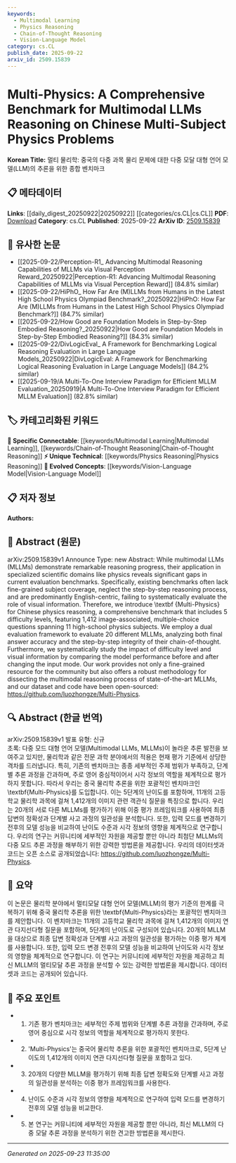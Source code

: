 ```yaml
---
keywords:
  - Multimodal Learning
  - Physics Reasoning
  - Chain-of-Thought Reasoning
  - Vision-Language Model
category: cs.CL
publish_date: 2025-09-22
arxiv_id: 2509.15839
---
```


<!-- KEYWORD_LINKING_METADATA:
{
  "processed_timestamp": "2025-09-23T11:35:00.439203",
  "vocabulary_version": "1.0",
  "selected_keywords": [
    "Multimodal Learning",
    "Physics Reasoning",
    "Chain-of-Thought Reasoning",
    "Vision-Language Model"
  ],
  "rejected_keywords": [],
  "similarity_scores": {
    "Multimodal Learning": 0.8,
    "Physics Reasoning": 0.72,
    "Chain-of-Thought Reasoning": 0.78,
    "Vision-Language Model": 0.79
  },
  "extraction_method": "AI_prompt_based",
  "budget_applied": true,
  "candidates_json": {
    "candidates": [
      {
        "surface": "Multimodal LLMs",
        "canonical": "Multimodal Learning",
        "aliases": [
          "MLLMs"
        ],
        "category": "specific_connectable",
        "rationale": "Multimodal Learning is crucial for linking various modalities in language models, enhancing understanding across different data types.",
        "novelty_score": 0.55,
        "connectivity_score": 0.85,
        "specificity_score": 0.7,
        "link_intent_score": 0.8
      },
      {
        "surface": "Chinese physics reasoning",
        "canonical": "Physics Reasoning",
        "aliases": [
          "Chinese Physics"
        ],
        "category": "unique_technical",
        "rationale": "This term is specific to the paper's focus on evaluating reasoning in physics, particularly in a Chinese context.",
        "novelty_score": 0.75,
        "connectivity_score": 0.6,
        "specificity_score": 0.78,
        "link_intent_score": 0.72
      },
      {
        "surface": "Chain-of-thought",
        "canonical": "Chain-of-Thought Reasoning",
        "aliases": [
          "Step-by-step reasoning"
        ],
        "category": "specific_connectable",
        "rationale": "Chain-of-Thought Reasoning is a key concept for understanding the logical process in multimodal models.",
        "novelty_score": 0.65,
        "connectivity_score": 0.82,
        "specificity_score": 0.76,
        "link_intent_score": 0.78
      },
      {
        "surface": "Visual information",
        "canonical": "Vision-Language Model",
        "aliases": [
          "Visual Data"
        ],
        "category": "evolved_concepts",
        "rationale": "Vision-Language Models are central to integrating visual information with language processing, a core aspect of the study.",
        "novelty_score": 0.6,
        "connectivity_score": 0.88,
        "specificity_score": 0.72,
        "link_intent_score": 0.79
      }
    ],
    "ban_list_suggestions": [
      "evaluation benchmarks",
      "difficulty levels",
      "final answer accuracy"
    ]
  },
  "decisions": [
    {
      "candidate_surface": "Multimodal LLMs",
      "resolved_canonical": "Multimodal Learning",
      "decision": "linked",
      "scores": {
        "novelty": 0.55,
        "connectivity": 0.85,
        "specificity": 0.7,
        "link_intent": 0.8
      }
    },
    {
      "candidate_surface": "Chinese physics reasoning",
      "resolved_canonical": "Physics Reasoning",
      "decision": "linked",
      "scores": {
        "novelty": 0.75,
        "connectivity": 0.6,
        "specificity": 0.78,
        "link_intent": 0.72
      }
    },
    {
      "candidate_surface": "Chain-of-thought",
      "resolved_canonical": "Chain-of-Thought Reasoning",
      "decision": "linked",
      "scores": {
        "novelty": 0.65,
        "connectivity": 0.82,
        "specificity": 0.76,
        "link_intent": 0.78
      }
    },
    {
      "candidate_surface": "Visual information",
      "resolved_canonical": "Vision-Language Model",
      "decision": "linked",
      "scores": {
        "novelty": 0.6,
        "connectivity": 0.88,
        "specificity": 0.72,
        "link_intent": 0.79
      }
    }
  ]
}
-->

# Multi-Physics: A Comprehensive Benchmark for Multimodal LLMs Reasoning on Chinese Multi-Subject Physics Problems

**Korean Title:** 멀티 물리학: 중국의 다중 과목 물리 문제에 대한 다중 모달 대형 언어 모델(LLM)의 추론을 위한 종합 벤치마크

## 📋 메타데이터

**Links**: [[daily_digest_20250922|20250922]] [[categories/cs.CL|cs.CL]]
**PDF**: [Download](https://arxiv.org/pdf/2509.15839.pdf)
**Category**: cs.CL
**Published**: 2025-09-22
**ArXiv ID**: [2509.15839](https://arxiv.org/abs/2509.15839)

## 🔗 유사한 논문
- [[2025-09-22/Perception-R1_ Advancing Multimodal Reasoning Capabilities of MLLMs via Visual Perception Reward_20250922|Perception-R1: Advancing Multimodal Reasoning Capabilities of MLLMs via Visual Perception Reward]] (84.8% similar)
- [[2025-09-22/HiPhO_ How Far Are (M)LLMs from Humans in the Latest High School Physics Olympiad Benchmark?_20250922|HiPhO: How Far Are (M)LLMs from Humans in the Latest High School Physics Olympiad Benchmark?]] (84.7% similar)
- [[2025-09-22/How Good are Foundation Models in Step-by-Step Embodied Reasoning?_20250922|How Good are Foundation Models in Step-by-Step Embodied Reasoning?]] (84.3% similar)
- [[2025-09-22/DivLogicEval_ A Framework for Benchmarking Logical Reasoning Evaluation in Large Language Models_20250922|DivLogicEval: A Framework for Benchmarking Logical Reasoning Evaluation in Large Language Models]] (84.2% similar)
- [[2025-09-19/A Multi-To-One Interview Paradigm for Efficient MLLM Evaluation_20250919|A Multi-To-One Interview Paradigm for Efficient MLLM Evaluation]] (82.8% similar)

## 🏷️ 카테고리화된 키워드
**🔗 Specific Connectable**: [[keywords/Multimodal Learning|Multimodal Learning]], [[keywords/Chain-of-Thought Reasoning|Chain-of-Thought Reasoning]]
**⚡ Unique Technical**: [[keywords/Physics Reasoning|Physics Reasoning]]
**🚀 Evolved Concepts**: [[keywords/Vision-Language Model|Vision-Language Model]]

## 📋 저자 정보

**Authors:** 

## 📄 Abstract (원문)

arXiv:2509.15839v1 Announce Type: new 
Abstract: While multimodal LLMs (MLLMs) demonstrate remarkable reasoning progress, their application in specialized scientific domains like physics reveals significant gaps in current evaluation benchmarks. Specifically, existing benchmarks often lack fine-grained subject coverage, neglect the step-by-step reasoning process, and are predominantly English-centric, failing to systematically evaluate the role of visual information. Therefore, we introduce \textbf {Multi-Physics} for Chinese physics reasoning, a comprehensive benchmark that includes 5 difficulty levels, featuring 1,412 image-associated, multiple-choice questions spanning 11 high-school physics subjects. We employ a dual evaluation framework to evaluate 20 different MLLMs, analyzing both final answer accuracy and the step-by-step integrity of their chain-of-thought. Furthermore, we systematically study the impact of difficulty level and visual information by comparing the model performance before and after changing the input mode. Our work provides not only a fine-grained resource for the community but also offers a robust methodology for dissecting the multimodal reasoning process of state-of-the-art MLLMs, and our dataset and code have been open-sourced: https://github.com/luozhongze/Multi-Physics.

## 🔍 Abstract (한글 번역)

arXiv:2509.15839v1 발표 유형: 신규  
초록: 다중 모드 대형 언어 모델(Multimodal LLMs, MLLMs)이 놀라운 추론 발전을 보여주고 있지만, 물리학과 같은 전문 과학 분야에서의 적용은 현재 평가 기준에서 상당한 격차를 드러냅니다. 특히, 기존의 벤치마크는 종종 세부적인 주제 범위가 부족하고, 단계별 추론 과정을 간과하며, 주로 영어 중심적이어서 시각 정보의 역할을 체계적으로 평가하지 못합니다. 따라서 우리는 중국 물리학 추론을 위한 포괄적인 벤치마크인 \textbf{Multi-Physics}를 도입합니다. 이는 5단계의 난이도를 포함하며, 11개의 고등학교 물리학 과목에 걸쳐 1,412개의 이미지 관련 객관식 질문을 특징으로 합니다. 우리는 20개의 서로 다른 MLLMs를 평가하기 위해 이중 평가 프레임워크를 사용하여 최종 답변의 정확성과 단계별 사고 과정의 일관성을 분석합니다. 또한, 입력 모드를 변경하기 전후의 모델 성능을 비교하여 난이도 수준과 시각 정보의 영향을 체계적으로 연구합니다. 우리의 연구는 커뮤니티에 세부적인 자원을 제공할 뿐만 아니라 최첨단 MLLMs의 다중 모드 추론 과정을 해부하기 위한 강력한 방법론을 제공합니다. 우리의 데이터셋과 코드는 오픈 소스로 공개되었습니다: https://github.com/luozhongze/Multi-Physics.

## 📝 요약

이 논문은 물리학 분야에서 멀티모달 대형 언어 모델(MLLM)의 평가 기준의 한계를 극복하기 위해 중국 물리학 추론을 위한 \textbf{Multi-Physics}라는 포괄적인 벤치마크를 제안합니다. 이 벤치마크는 11개의 고등학교 물리학 과목에 걸쳐 1,412개의 이미지 연관 다지선다형 질문을 포함하며, 5단계의 난이도로 구성되어 있습니다. 20개의 MLLM을 대상으로 최종 답변 정확성과 단계별 사고 과정의 일관성을 평가하는 이중 평가 체계를 사용합니다. 또한, 입력 모드 변경 전후의 모델 성능을 비교하여 난이도와 시각 정보의 영향을 체계적으로 연구합니다. 이 연구는 커뮤니티에 세부적인 자원을 제공하고 최신 MLLM의 멀티모달 추론 과정을 분석할 수 있는 강력한 방법론을 제시합니다. 데이터셋과 코드는 공개되어 있습니다.

## 🎯 주요 포인트

- 1. 기존 평가 벤치마크는 세부적인 주제 범위와 단계별 추론 과정을 간과하며, 주로 영어 중심으로 시각 정보의 역할을 체계적으로 평가하지 못한다.
- 2. 'Multi-Physics'는 중국어 물리학 추론을 위한 포괄적인 벤치마크로, 5단계 난이도의 1,412개의 이미지 연관 다지선다형 질문을 포함하고 있다.
- 3. 20개의 다양한 MLLM을 평가하기 위해 최종 답변 정확도와 단계별 사고 과정의 일관성을 분석하는 이중 평가 프레임워크를 사용한다.
- 4. 난이도 수준과 시각 정보의 영향을 체계적으로 연구하여 입력 모드를 변경하기 전후의 모델 성능을 비교한다.
- 5. 본 연구는 커뮤니티에 세부적인 자원을 제공할 뿐만 아니라, 최신 MLLM의 다중 모달 추론 과정을 분석하기 위한 견고한 방법론을 제시한다.


---

*Generated on 2025-09-23 11:35:00*